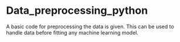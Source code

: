 # Data_preprocessing_python
A basic code for preprocessing the data is given. This can be used to handle data before fitting any machine learning model.
